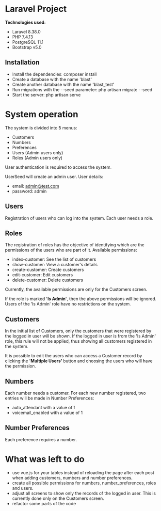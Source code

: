 Laravel Project
====================

**Technologies used:**
* Laravel 8.38.0
* PHP 7.4.13
* PostgreSQL 11.1
* Bootstrap v5.0

Installation
---

* Install the dependencies: composer install
* Create a database with the name 'blast'
* Create another database with the name 'blast_test'
* Run migrations with the --seed parameter: php artisan migrate --seed
* Start the server: php artisan serve

# System operation
The system is divided into 5 menus:
* Customers
* Numbers
* Preferences
* Users (Admin users only)
* Roles (Admin users only)

User authentication is required to access the system.

UserSeed will create an admin user. User details:
* email:    admin@test.com
* password: admin

## Users
Registration of users who can log into the system. Each user needs a role.

## Roles
The registration of roles has the objective of identifying which are the permissions of the users who are part of it.
Available permissions:
* index-customer: See the list of customers
* show-customer: View a customer's details
* create-customer: Create customers
* edit-customer: Edit customers
* delete-customer: Delete customers

Currently, the available permissions are only for the Customers screen.

If the role is marked **'Is Admin'**, then the above permissions will be ignored. Users of the 'Is Admin' role have no restrictions on the system.


## Customers
In the initial list of Customers, only the customers that were registered by the logged in user will be shown. If the logged in user is from the 'Is Admin' role, this rule will not be applied, thus showing all customers registered in the system.

It is possible to edit the users who can access a Customer record by clicking the **'Multiple Users'** button and choosing the users who will have the permission.


## Numbers
Each number needs a customer.
For each new number registered, two entries will be made in Number Preferences:
* auto_attendant with a value of 1
* voicemail_enabled with a value of 1


## Number Preferences
Each preference requires a number.


# What was left to do
* use vue.js for your tables instead of reloading the page after each post when adding customers, numbers and number preferences.
* create all possible permissions for numbers, number_preferences, roles and users.
* adjust all screens to show only the records of the logged in user. This is currently done only on the Customers screen.
* refactor some parts of the code


